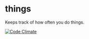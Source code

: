 things
======

Keeps track of how often you do things.

[![Code Climate](https://codeclimate.com/github/dmahlow/things.png)](https://codeclimate.com/github/dmahlow/things)
